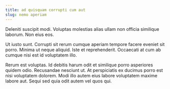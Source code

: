 ```yaml
---
title: ad quisquam corrupti cum aut
slug: nemo aperiam
---
```


Deleniti suscipit modi. Voluptas molestias alias ullam non officia similique laborum. Non eius eos.

Ut iusto sunt. Corrupti sit rerum cumque aperiam tempore facere eveniet sit porro. Minima ut neque aliquid. Iste et reprehenderit. Occaecati at cum ab cumque nisi est id voluptatem illo.

Rerum est voluptas. Id debitis harum odit et similique porro asperiores quidem odio. Recusandae nesciunt ut. At perspiciatis ex ducimus porro est nisi voluptatem dolorem. Modi illo autem eius labore voluptatem maxime labore aut. Sequi sed quia odit autem vel quos qui.
